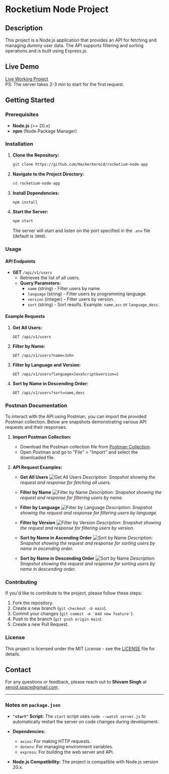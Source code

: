 # Rocketium Node Project

## Description

This project is a Node.js application that provides an API for fetching and managing dummy user data. The API supports filtering and sorting operations and is built using Express.js.

## Live Demo

[Live Working Project](https://rocketium-node-app.onrender.com/api/v1/users)
<br/>
PS: The server takes 2-3 min to start for the first request.

## Getting Started

### Prerequisites

- **Node.js** (>= 20.x)
- **npm** (Node Package Manager)

### Installation

1. **Clone the Repository:**
    ```bash
    git clone https://github.com/HackerXeroid/rocketium-node-app
    ```

2. **Navigate to the Project Directory:**
    ```bash
    cd rocketium-node-app
    ```

3. **Install Dependencies:**
    ```bash
    npm install
    ```

4. **Start the Server:**
    ```bash
    npm start
    ```
    The server will start and listen on the port specified in the `.env` file (default is `3000`).

### Usage

#### API Endpoints

- **GET** `/api/v1/users`
  - Retrieves the list of all users.
  - **Query Parameters:**
    - `name` (string) - Filter users by name.
    - `language` (string) - Filter users by programming language.
    - `version` (integer) - Filter users by version.
    - `sort` (string) - Sort results. Example: `name,asc` or `language,desc`.

#### Example Requests

1. **Get All Users:**
    ```http
    GET /api/v1/users
    ```

2. **Filter by Name:**
    ```http
    GET /api/v1/users?name=John
    ```

3. **Filter by Language and Version:**
    ```http
    GET /api/v1/users?language=JavaScript&version=2
    ```

4. **Sort by Name in Descending Order:**
    ```http
    GET /api/v1/users?sort=name,desc
    ```

### Postman Documentation

To interact with the API using Postman, you can import the provided Postman collection. Below are snapshots demonstrating various API requests and their responses.

1. **Import Postman Collection:**
   - Download the Postman collection file from [Postman Collection](./docs/postman/postman-collection.json).
   - Open Postman and go to "File" > "Import" and select the downloaded file.

2. **API Request Examples:**

   - **Get All Users**
     ![Get All Users](./docs/img/get-all-users.png)
     *Description: Snapshot showing the request and response for fetching all users.*

   - **Filter by Name**
     ![Filter by Name](./docs/img/filter-by-name.png)
     *Description: Snapshot showing the request and response for filtering users by name.*

   - **Filter by Language**
     ![Filter by Language](./docs/img/filter-by-language.png)
     *Description: Snapshot showing the request and response for filtering users by language.*

   - **Filter by Version**
     ![Filter by Version](./docs/img/filter-by-version.png)
     *Description: Snapshot showing the request and response for filtering users by version.*
  
   - **Sort by Name in Ascending Order**
     ![Sort by Name](./docs/img/sort-by-name-asc.png)
     *Description: Snapshot showing the request and response for sorting users by name in ascending order.*

   - **Sort by Name in Descending Order**
     ![Sort by Name](./docs/img/sort-by-name-desc.png)
     *Description: Snapshot showing the request and response for sorting users by name in descending order.*

### Contributing

If you'd like to contribute to the project, please follow these steps:

1. Fork the repository.
2. Create a new branch (`git checkout -b main`).
3. Commit your changes (`git commit -m 'Add new feature'`).
4. Push to the branch (`git push origin main`).
5. Create a new Pull Request.

### License

This project is licensed under the MIT License - see the [LICENSE](https://opensource.org/license/mit) file for details.

## Contact

For any questions or feedback, please reach out to **Shivam Singh** at [xeroid.space@gmail.com](mailto:xeroid.space@gmail.com).

---

### Notes on `package.json`

- **`"start"` Script:**
  The `start` script uses `node --watch server.js` to automatically restart the server on code changes during development.

- **Dependencies:**
  - `axios`: For making HTTP requests.
  - `dotenv`: For managing environment variables.
  - `express`: For building the web server and API.

- **Node.js Compatibility:**
  The project is compatible with Node.js version 20.x.